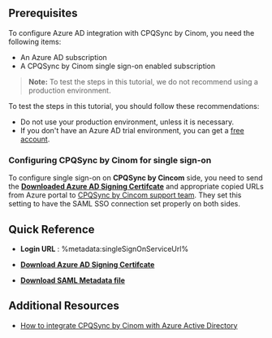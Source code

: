 ## Prerequisites

To configure Azure AD integration with CPQSync by Cinom, you need the following items:

- An Azure AD subscription
- A CPQSync by Cinom single sign-on enabled subscription

> **Note:**
> To test the steps in this tutorial, we do not recommend using a production environment.

To test the steps in this tutorial, you should follow these recommendations:

- Do not use your production environment, unless it is necessary.
- If you don't have an Azure AD trial environment, you can get a [free account](https://azure.microsoft.com/free/).

### Configuring CPQSync by Cinom for single sign-on

To configure single sign-on on **CPQSync by Cincom** side, you need to send the **[Downloaded Azure AD Signing Certifcate](%metadata:CertificateDownloadRawUrl%)** and appropriate copied URLs from Azure portal to [CPQSync by Cincom support team](https://cpqsupport.cincomcpq.com). They set this setting to have the SAML SSO connection set properly on both sides.

## Quick Reference

* **Login URL** : %metadata:singleSignOnServiceUrl%

* **[Download Azure AD Signing Certifcate](%metadata:CertificateDownloadRawUrl%)**

* **[Download SAML Metadata file](%metadata:metadataDownloadUrl%)**

## Additional Resources

* [How to integrate CPQSync by Cinom with Azure Active Directory](https://docs.microsoft.com/azure/active-directory/saas-apps/cpqsync-by-cinom-tutorial)
